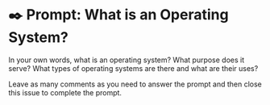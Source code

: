 # :black_nib: Prompt: What is an Operating System?

In your own words, what is an operating system? What purpose does it serve? What types of operating systems are there and what are their uses?

Leave as many comments as you need to answer the prompt and then close this issue to complete the prompt.
